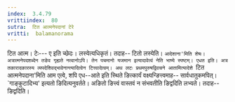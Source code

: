 ```yaml
---
index:  3.4.79
vrittiindex:  80
sutra:  टित आत्मनेपदानां टेरे
vritti:  balamanorama 
---
```


टित आत्म। टेः--- ए इति च्छेदः। लस्येत्यधिकृतं। तदाह-- टितो लस्येति। `आदेशाना'मिति शेषः। अत्रात्मनेपदशब्देन तङेव गृह्यते नत्वानोऽपि। तेन पचमानो यजमान इत्यादावेत्वं नेति भाष्ये स्पष्टम्। एधत इति। अत्र तकारादकारस्य व्यपदेशिवद्भावेनान्त्यादित्वेन टित्त्वादेत्वम्। अथ लटः प्रथमपुरुषद्विवचने आतामित्यादेशे `टित आत्मनेपदाना'मिति आम एत्वे, शपि एध--आते इति स्थिते ङित्कार्यं वक्ष्यन्ङित्त्वमाह-- सार्वधातुकमपित्। `गाङ्कुटादिभ्य' इत्यतो ङिदित्यनुवर्तते। अङितो ङित्त्वं वास्तवं न संभवतीति ङिद्वदिति लभ्यते। तदाह--ङिद्वदिति। 

